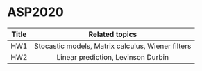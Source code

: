 # ASP2020

| Title |                  Related topics                   |
|:-----:|:-------------------------------------------------:|
|  HW1  | Stocastic models, Matrix calculus, Wiener filters |
|  HW2  |        Linear prediction, Levinson Durbin         |
